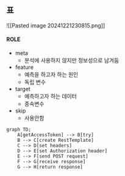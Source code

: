 ## 표
![[Pasted image 20241221230815.png]]
#### ROLE
- meta
	- 분석에 사용하지 않지만 정보성으로 남겨둠
- feature
	- 예측을 하고자 하는 원인
	- 독립 변수
- target
	- 예측하고자 하는 데이터
	- 종속변수
- skip
	- 사용안함
```mermaid
graph TD;
    A[getAccessToken] --> B[try]
    B --> C[create RestTemplate]
    C --> D[set headers]
    D --> E[set Authorization header]
    E --> F[send POST request]
    F --> G[receive response]
    G --> H[return response]

```
